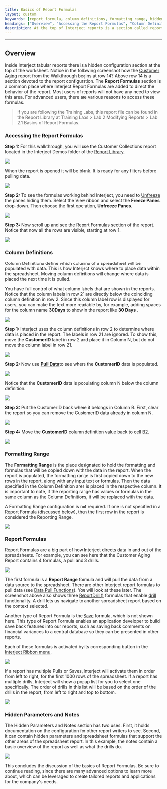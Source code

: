 ```yaml
---
title: Basics of Report Formulas
layout: custom
keywords: [report formula, column definitions, formatting range, hidden, parameters, notes]
headings: ["Overview", "Accessing the Report Formulas", "Column Definitions", "Formatting Range", "Report Formulas", "Hidden Parameters and Notes"]
description: At the top of Interject reports is a section called report formulas which handles the behavior of the report.
---
```

* * *

## Overview

Inside Interject tabular reports there is a hidden configuration section at the top of the worksheet. Notice in the following screenshot how the [Customer Aging](/wAbout/Customer-Aging.html) report from the Walkthrough begins at row 14? Above row 14 is a section devoted to the report configuration. The **Report Formulas** section is a common place where Interject Report Formulas are added to direct the behavior of the report. Most users of reports will not have any need to view this area. For advanced users, there are various reasons to access these formulas.

<blockquote class=lab_info>
 If you are following the Training Labs, this report file can be found in the Report Library at Training Labs > Lab 2 Modifying Reports > Lab 2.1 Basics of Report Formulas.
</blockquote>

### Accessing the Report Formulas

**Step 1:** For this walkthrough, you will use the Customer Collections report located in the Interject Demos folder of the [Report Library](/wAbout/Report-Library-Basics.html).

![](/images/BasicsReportFormulas/01.png)
<br>

When the report is opened it will be blank. It is ready for any filters before pulling data.

![](/images/BasicsReportFormulas/02.png)
<br>

**Step 2:** To see the formulas working behind Interject, you need to [Unfreeze](/wPortal/INTERJECT-Ribbon-Menu-Items.html#unfreeze) the panes hiding them. Select the View ribbon and select the **Freeze Panes** drop-down. Then choose the first operation, **Unfreeze Panes**.

![](/images/BasicsReportFormulas/03.png)
<br>

**Step 3:** Now scroll up and see the Report Formulas section of the report. Notice that now all the rows are visible, starting at row 1.

![](/images/BasicsReportFormulas/04.png)
<br>

### Column Definitions

Column Definitions define which columns of a spreadsheet will be populated with data. This is how Interject knows where to place data within the spreadsheet. Moving column definitions will change where data is placed the next time it is pulled.

You have full control of what column labels that are shown in the reports. Notice that the column labels in row 21 are directly below the coinciding column definition in row 2. Since this column label row is displayed for users, you can make the text more readable by, for example, adding spaces for the column name **30Days** to show in the report like **30 Days** .

![](/images/BasicsReportFormulas/05.png)
<br>

**Step 1:** Interject uses the column definitions in row 2 to determine where data is placed in the report. The labels in row 21 are ignored. To show this, move the **CustomerID** label in row 2 and place it in Column N, but do not move the column label in row 21.

![](/images/BasicsReportFormulas/06.png)
<br>

**Step 2:** Now use [**Pull Data**](/wGetStarted/INTERJECT-Ribbon-Menu-Items.html#pull-data)to see where the **CustomerID** data is populated.

![](/images/BasicsReportFormulas/07.png)
<br>

Notice that the **CustomerID** data is populating column N below the column definition.

![](/images/BasicsReportFormulas/08.png)
<br>

**Step 3:** Put the CustomerID back where it belongs in Column B. First, clear the report so you can remove the CustomerID data already in column N.

![](/images/BasicsReportFormulas/09.png)
<br>

**Step 4:** Move the **CustomerID** column definition value back to cell B2.

![](/images/BasicsReportFormulas/10.png)
<br>

### Formatting Range

The **Formatting Range** is the place designated to hold the formatting and formulas that will be copied down with the data in the report. When the report is populated, the formatting range is first copied down to the new rows in the report, along with any input text or formulas. Then the data specified in the Column Definition area is placed in the respective column. It is important to note, if the reporting range has values or formulas in the same column as the Column Definitions, it will be replaced with the data.

A Formatting Range configuration is not required. If one is not specified in a Report Formula (discussed below), then the first row in the report is considered the Reporting Range.

![](/images/BasicsReportFormulas/11.png)
<br>

### Report Formulas

Report Formulas are a big part of how Interject directs data in and out of the spreadsheets. For example, you can see here that the Customer Aging Report contains 4 formulas, a pull and 3 drills.

![](/images/BasicsReportFormulas/12.png)
<br>

The first formula is a **Report Range** formula and will pull the data from a data source to the spreadsheet. There are other Interject report formulas to pull data (see [Data Pull Functions](/wIndex/Data-Functions-Landing.html)). You will look at these later. The screenshot above also shows three [ReportDrill()](/wIndex/ReportDrill.html) formulas that enable [drill](/wGetStarted/INTERJECT-Ribbon-Menu-Items.html#drill-on-data) functionality. A drill lets us navigate to another spreadsheet report based on the context selected.

Another type of Report Formula is the [Save](/wIndex/ReportSave.html) formula, which is not shown here. This type of Report Formula enables an application developer to build save back features into our reports, such as saving back comments on financial variances to a central database so they can be presented in other reports.

Each of these formulas is activated by its corresponding button in the [Interject Ribbon menu](/wGetStarted/INTERJECT-Ribbon-Menu-Items.html).

<img class="img-modal" src="/images/BasicsReportFormulas/13.png" onclick="zoom_img(this)" />

If a report has multiple Pulls or Saves, Interject will activate them in order from left to right, for the first 1000 rows of the spreadsheet. If a report has multiple drills, Interject will show a popup list for you to select one specifically. The order of drills in this list will be based on the order of the drills in the report, from left to right and top to bottom.

<img class="img-modal" src="/images/BasicsReportFormulas/14.png" onclick="zoom_img(this)" />

### Hidden Parameters and Notes

The Hidden Parameters and Notes section has two uses. First, it holds documentation on the configuration for other report writers to see. Second, it can contain hidden parameters and spreadsheet formulas that support the other areas of the spreadsheet report. In this example, the notes contain a basic overview of the report as well as what the drills do.

<img class="img-modal" src="/images/BasicsReportFormulas/15.png" onclick="zoom_img(this)" />

This concludes the discussion of the basics of Report Formulas. Be sure to continue reading, since there are many advanced options to learn more about, which can be leveraged to create tailored reports and applications for the company's needs.
